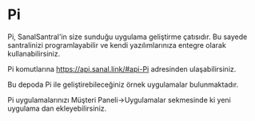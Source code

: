 # Pi
Pi, SanalSantral'in size sunduğu uygulama geliştirme çatısıdır. Bu sayede santralinizi programlayabilir ve kendi
yazılımlarınıza entegre olarak kullanabilirsiniz.

Pi komutlarına https://api.sanal.link/#api-Pi adresinden ulaşabilirsiniz.

Bu depoda Pi ile geliştirebileceğiniz örnek uygulamalar bulunmaktadır.

Pi uygulamalarınızı Müşteri Paneli->Uygulamalar sekmesinde ki yeni uygulama dan ekleyebilirsiniz.